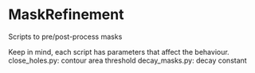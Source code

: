 # MaskRefinement
Scripts to pre/post-process masks

Keep in mind, each script has parameters that affect the behaviour.
close_holes.py: contour area threshold
decay_masks.py: decay constant
